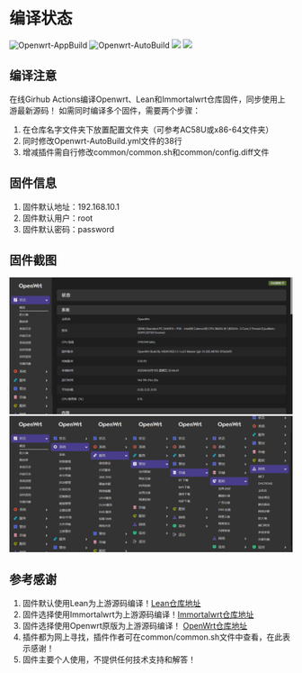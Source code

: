 # 编译状态

![Openwrt-AppBuild](https://github.com/somemoo/OpenWrt/workflows/Openwrt-AppBuild/badge.svg)
![Openwrt-AutoBuild](https://github.com/somemoo/OpenWrt/workflows/Openwrt-AutoBuild/badge.svg)
[![](https://img.shields.io/github/release-pre/somemoo/OpenWrt.svg)](https://github.com/somemoo/OpenWrt/releases)
[![](https://img.shields.io/github/license/mashape/apistatus.svg)](https://github.com/somemoo/OpenWrt)

## 编译注意

在线Girhub Actions编译Openwrt、Lean和Immortalwrt仓库固件，同步使用上游最新源码！
如需同时编译多个固件，需要两个步骤：
1. 在仓库名字文件夹下放置配置文件夹（可参考AC58U或x86-64文件夹）
2. 同时修改Openwrt-AutoBuild.yml文件的38行
3. 增减插件需自行修改common/common.sh和common/config.diff文件

## 固件信息

1. 固件默认地址：192.168.10.1
2. 固件默认用户：root
3. 固件默认密码：password

## 固件截图

![xm1](Pic/状态.png)
![xm2](Pic/插件.png)

## 参考感谢

1. 固件默认使用Lean为上游源码编译！[Lean仓库地址](https://github.com/coolsnowwolf/lede "https://github.com/coolsnowwolf/lede")
2. 固件选择使用Immortalwrt为上游源码编译！[Immortalwrt仓库地址](https://github.com/immortalwrt/immortalwrt "https://github.com/immortalwrt/immortalwrt")
3. 固件选择使用Openwrt原版为上游源码编译！ [OpenWrt仓库地址](https://github.com/openwrt/openwrt)
4. 插件都为网上寻找，插件作者可在common/common.sh文件中查看，在此表示感谢！
5. 固件主要个人使用，不提供任何技术支持和解答！
